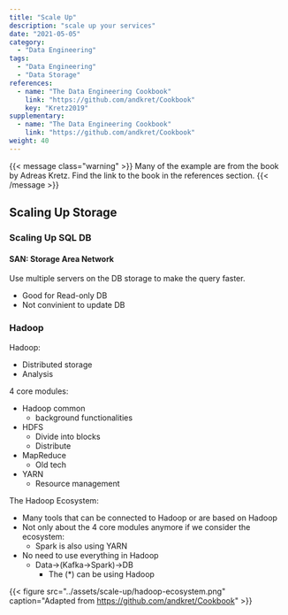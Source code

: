 ```yaml
---
title: "Scale Up"
description: "scale up your services"
date: "2021-05-05"
category:
  - "Data Engineering"
tags:
  - "Data Engineering"
  - "Data Storage"
references:
  - name: "The Data Engineering Cookbook"
    link: "https://github.com/andkret/Cookbook"
    key: "Kretz2019"
supplementary:
  - name: "The Data Engineering Cookbook"
    link: "https://github.com/andkret/Cookbook"
weight: 40
---
```


{{< message class="warning" >}}
Many of the example are from the book by Adreas Kretz. Find the link to the book in the references section.
{{< /message >}}


## Scaling Up Storage


### Scaling Up SQL DB


#### SAN: Storage Area Network


Use multiple servers on the DB storage to make the query faster.

- Good for Read-only DB
- Not convinient to update DB


### Hadoop


Hadoop:

- Distributed storage
- Analysis

4 core modules:

- Hadoop common
  - background functionalities
- HDFS
  - Divide into blocks
  - Distribute
- MapReduce
  - Old tech
- YARN
  - Resource management


The Hadoop Ecosystem:

- Many tools that can be connected to Hadoop or are based on Hadoop
- Not only about the 4 core modules anymore if we consider the ecosystem:
  - Spark is also using YARN
- No need to use everything in Hadoop
  - Data->(Kafka->Spark)->DB
    - The (*) can be using Hadoop


{{< figure src="../assets/scale-up/hadoop-ecosystem.png" caption="Adapted from https://github.com/andkret/Cookbook" >}}






